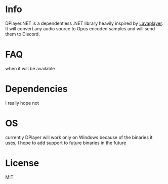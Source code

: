 #  Info
DPlayer.NET is a dependentless .NET library heavily inspired by [Lavaplayer](https://github.com/sedmelluq/lavaplayer). 
It will convert any audio source to Opus encoded samples and will send them to Discord.

#  FAQ 
when it will be available

#  Dependencies
I really hope not

#  OS
currently DPlayer will work only on Windows because of the binaries it uses, I hope to add support to future binaries in the future

#  License
MIT
